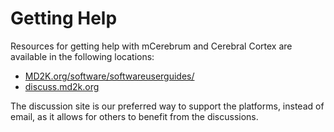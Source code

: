 # Getting Help
Resources for getting help with mCerebrum and Cerebral Cortex are available in the following locations:

* [MD2K.org/software/softwareuserguides/](https://md2k.org/software/softwareuserguides/)
* [discuss.md2k.org](https://discuss.md2k.org/)

The discussion site is our preferred way to support the platforms, instead of email, as it allows for others to benefit from the discussions.
